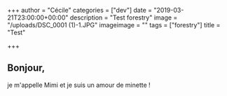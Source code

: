 +++
author = "Cécile"
categories = ["dev"]
date = "2019-03-21T23:00:00+00:00"
description = "Test forestry"
image = "/uploads/DSC_0001 (1)-1.JPG"
imageimage = ""
tags = ["forestry"]
title = "Test"

+++
## Bonjour, 

je m'appelle Mimi et je suis un amour de minette !